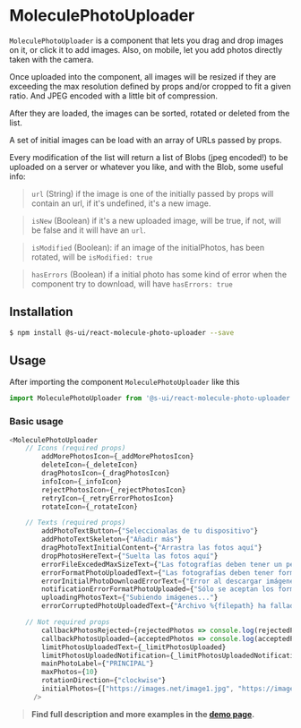 # MoleculePhotoUploader

`MoleculePhotoUploader` is a component that lets you drag and drop images on it, or click it to add images. Also, on mobile, let you add photos directly taken with the camera.

Once uploaded into the component, all images will be resized if they are exceeding the max resolution defined by props and/or cropped to fit a given ratio. And JPEG encoded with a little bit of compression.

After they are loaded, the images can be sorted, rotated or deleted from the list.

A set of initial images can be load with an array of URLs passed by props.

Every modification of the list will return a list of Blobs (jpeg encoded!) to be uploaded on a server or whatever you like, and with the Blob, some useful info:

>`url` (String) if the image is one of the initially passed by props will contain an url, if it's undefined, it's a new image. 

>`isNew` (Boolean) if it's a new uploaded image, will be true, if not, will be false and it will have an `url`.

>`isModified` (Boolean): if an image of the initialPhotos, has been rotated, will be `isModified: true`

>`hasErrors` (Boolean) if a initial photo has some kind of error when the component try to download, will have `hasErrors: true`


## Installation

```sh
$ npm install @s-ui/react-molecule-photo-uploader --save
```

## Usage

After importing the component `MoleculePhotoUploader` like this

```js
import MoleculePhotoUploader from '@s-ui/react-molecule-photo-uploader'
```
  
### Basic usage

```js
<MoleculePhotoUploader
    // Icons (required props)
        addMorePhotosIcon={_addMorePhotosIcon}
        deleteIcon={_deleteIcon}
        dragPhotosIcon={_dragPhotosIcon}
        infoIcon={_infoIcon}
        rejectPhotosIcon={_rejectPhotosIcon}
        retryIcon={_retryErrorPhotosIcon}
        rotateIcon={_rotateIcon}

    // Texts (required props)
        addPhotoTextButton={"Seleccionalas de tu dispositivo"}
        addPhotoTextSkeleton={"Añadir más"}
        dragPhotoTextInitialContent={"Arrastra las fotos aquí"}
        dropPhotosHereText={"Suelta las fotos aquí"}
        errorFileExcededMaxSizeText={"Las fotografías deben tener un peso máximo de 50 MB"}
        errorFormatPhotoUploadedText={"Las fotografías deben tener formato JPEG, PNG, GIF, BMP o WEBP"}
        errorInitialPhotoDownloadErrorText={"Error al descargar imágenes"}
        notificationErrorFormatPhotoUploaded={"Sólo se aceptan los formatos: formato JPEG, PNG, GIF, BMP o WEBP"}
        uploadingPhotosText={"Subiendo imágenes..."}
        errorCorruptedPhotoUploadedText={"Archivo %{filepath} ha fallado"}

    // Not required props
        callbackPhotosRejected={rejectedPhotos => console.log(rejectedPhotos)}
        callbackPhotosUploaded={acceptedPhotos => console.log(acceptedPhotos)}
        limitPhotosUploadedText={_limitPhotosUploaded}
        limitPhotosUploadedNotification={_limitPhotosUploadedNotification}
        mainPhotoLabel={"PRINCIPAL"}
        maxPhotos={10}
        rotationDirection={"clockwise"}
        initialPhotos={["https://images.net/image1.jpg", "https://images.net/image2.jpg"]}
      />
```


> **Find full description and more examples in the [demo page](#).**
